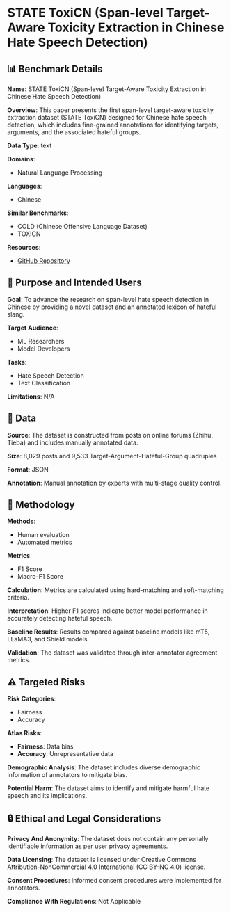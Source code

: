 # STATE ToxiCN (Span-level Target-Aware Toxicity Extraction in Chinese Hate Speech Detection)

## 📊 Benchmark Details

**Name**: STATE ToxiCN (Span-level Target-Aware Toxicity Extraction in Chinese Hate Speech Detection)

**Overview**: This paper presents the first span-level target-aware toxicity extraction dataset (STATE ToxiCN) designed for Chinese hate speech detection, which includes fine-grained annotations for identifying targets, arguments, and the associated hateful groups.

**Data Type**: text

**Domains**:
- Natural Language Processing

**Languages**:
- Chinese

**Similar Benchmarks**:
- COLD (Chinese Offensive Language Dataset)
- TOXICN

**Resources**:
- [GitHub Repository](https://github.com/shenmeyemeifashengguo/STATE-ToxiCN.detection)

## 🎯 Purpose and Intended Users

**Goal**: To advance the research on span-level hate speech detection in Chinese by providing a novel dataset and an annotated lexicon of hateful slang.

**Target Audience**:
- ML Researchers
- Model Developers

**Tasks**:
- Hate Speech Detection
- Text Classification

**Limitations**: N/A

## 💾 Data

**Source**: The dataset is constructed from posts on online forums (Zhihu, Tieba) and includes manually annotated data.

**Size**: 8,029 posts and 9,533 Target-Argument-Hateful-Group quadruples

**Format**: JSON

**Annotation**: Manual annotation by experts with multi-stage quality control.

## 🔬 Methodology

**Methods**:
- Human evaluation
- Automated metrics

**Metrics**:
- F1 Score
- Macro-F1 Score

**Calculation**: Metrics are calculated using hard-matching and soft-matching criteria.

**Interpretation**: Higher F1 scores indicate better model performance in accurately detecting hateful speech.

**Baseline Results**: Results compared against baseline models like mT5, LLaMA3, and Shield models.

**Validation**: The dataset was validated through inter-annotator agreement metrics.

## ⚠️ Targeted Risks

**Risk Categories**:
- Fairness
- Accuracy

**Atlas Risks**:
- **Fairness**: Data bias
- **Accuracy**: Unrepresentative data

**Demographic Analysis**: The dataset includes diverse demographic information of annotators to mitigate bias.

**Potential Harm**: The dataset aims to identify and mitigate harmful hate speech and its implications.

## 🔒 Ethical and Legal Considerations

**Privacy And Anonymity**: The dataset does not contain any personally identifiable information as per user privacy agreements.

**Data Licensing**: The dataset is licensed under Creative Commons Attribution-NonCommercial 4.0 International (CC BY-NC 4.0) license.

**Consent Procedures**: Informed consent procedures were implemented for annotators.

**Compliance With Regulations**: Not Applicable
